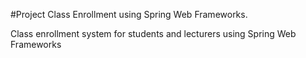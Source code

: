 #Project Class Enrollment using Spring Web Frameworks.

Class enrollment system for students and lecturers using Spring Web Frameworks
